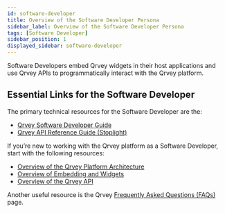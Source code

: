 ```yaml
---
id: software-developer
title: Overview of the Software Developer Persona
sidebar_label: Overview of the Software Developer Persona
tags: [Software Developer]
sidebar_position: 1
displayed_sidebar: software-developer
---
```


Software Developers embed Qrvey widgets in their host applications and use Qrvey APIs to programmatically interact with the Qrvey platform.

## Essential Links for the Software Developer
The primary technical resources for the Software Developer are the:
* [Qrvey Software Developer Guide](../../software-developer/introduction-to-software-development.md)
* <a href="https://tinyurl.com/atuznk6u">Qrvey API Reference Guide (Stoplight)</a>

If you’re new to working with the Qrvey platform as a Software Developer, start with the following resources:
* [Overview of the Qrvey Platform Architecture](../../software-developer/architecture.md)
* [Overview of Embedding and Widgets](../../software-developer/04-Embedding%20Qrvey%20Widgets/overview-of-embedding.md)
* [Overview of the Qrvey API](../../software-developer/06-Working%20with%20Qrvey%20APIs/overview-of-qrvey-api.md)

Another useful resource is the Qrvey [Frequently Asked Questions (FAQs)](../faqs.md) page. 